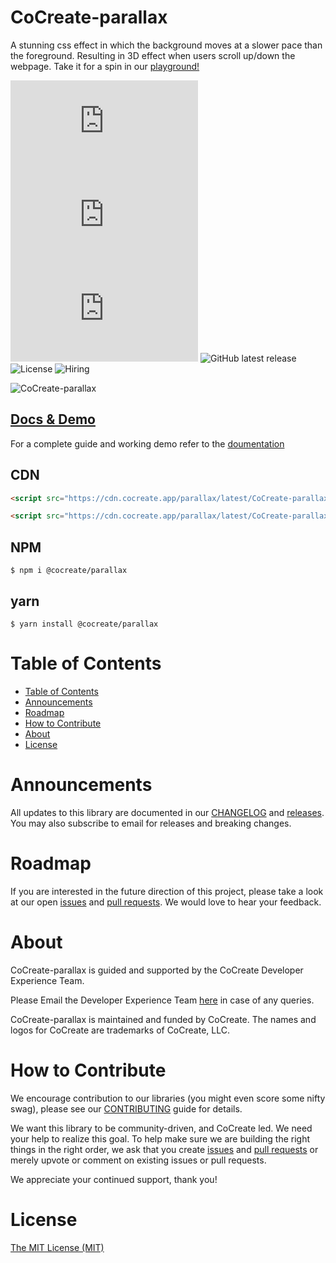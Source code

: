 # CoCreate-parallax

A stunning css effect in which the background moves at a slower pace than the foreground. Resulting in 3D effect when users scroll up/down the webpage. Take it for a spin in our [playground!](https://cocreate.app/docs/parallax)

![minified](https://img.badgesize.io/https://cdn.cocreate.app/parallax/latest/CoCreate-parallax.min.js?style=flat-square&label=minified&color=orange)
![gzip](https://img.badgesize.io/https://cdn.cocreate.app/parallax/latest/CoCreate-parallax.min.js?compression=gzip&style=flat-square&label=gzip&color=yellow)
![brotli](https://img.badgesize.io/https://cdn.cocreate.app/parallax/latest/CoCreate-parallax.min.js?compression=brotli&style=flat-square&label=brotli)
![GitHub latest release](https://img.shields.io/github/v/release/CoCreate-app/CoCreate-parallax?style=flat-square)
![License](https://img.shields.io/github/license/CoCreate-app/CoCreate-parallax?style=flat-square)
![Hiring](https://img.shields.io/static/v1?style=flat-square&label=&message=Hiring&color=blueviolet)

![CoCreate-parallax](https://cdn.cocreate.app/docs/CoCreate-parallax.gif)

## [Docs & Demo](https://cocreate.app/docs/parallax)

For a complete guide and working demo refer to the [doumentation](https://cocreate.app/docs/parallax)

## CDN

```html
<script src="https://cdn.cocreate.app/parallax/latest/CoCreate-parallax.min.js"></script>
```

```html
<script src="https://cdn.cocreate.app/parallax/latest/CoCreate-parallax.min.css"></script>
```

## NPM

```shell
$ npm i @cocreate/parallax
```

## yarn

```shell
$ yarn install @cocreate/parallax
```

# Table of Contents

- [Table of Contents](#table-of-contents)
- [Announcements](#announcements)
- [Roadmap](#roadmap)
- [How to Contribute](#how-to-contribute)
- [About](#about)
- [License](#license)

<a name="announcements"></a>

# Announcements

All updates to this library are documented in our [CHANGELOG](https://github.com/CoCreate-app/CoCreate-parallax/blob/master/CHANGELOG.md) and [releases](https://github.com/CoCreate-app/CoCreate-parallax/releases). You may also subscribe to email for releases and breaking changes.

<a name="roadmap"></a>

# Roadmap

If you are interested in the future direction of this project, please take a look at our open [issues](https://github.com/CoCreate-app/CoCreate-parallax/issues) and [pull requests](https://github.com/CoCreate-app/CoCreate-parallax/pulls). We would love to hear your feedback.

<a name="about"></a>

# About

CoCreate-parallax is guided and supported by the CoCreate Developer Experience Team.

Please Email the Developer Experience Team [here](mailto:develop@cocreate.app) in case of any queries.

CoCreate-parallax is maintained and funded by CoCreate. The names and logos for CoCreate are trademarks of CoCreate, LLC.

<a name="contribute"></a>

# How to Contribute

We encourage contribution to our libraries (you might even score some nifty swag), please see our [CONTRIBUTING](https://github.com/CoCreate-app/CoCreate-parallax/blob/master/CONTRIBUTING.md) guide for details.

We want this library to be community-driven, and CoCreate led. We need your help to realize this goal. To help make sure we are building the right things in the right order, we ask that you create [issues](https://github.com/CoCreate-app/CoCreate-parallax/issues) and [pull requests](https://github.com/CoCreate-app/CoCreate-parallax/pulls) or merely upvote or comment on existing issues or pull requests.

We appreciate your continued support, thank you!


# License

[The MIT License (MIT)](https://github.com/CoCreate-app/CoCreate-parallax/blob/master/LICENSE)
